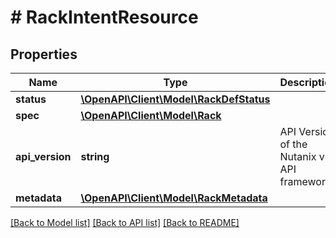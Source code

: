 # # RackIntentResource

## Properties

Name | Type | Description | Notes
------------ | ------------- | ------------- | -------------
**status** | [**\OpenAPI\Client\Model\RackDefStatus**](RackDefStatus.md) |  | [optional]
**spec** | [**\OpenAPI\Client\Model\Rack**](Rack.md) |  | [optional]
**api_version** | **string** | API Version of the Nutanix v3 API framework. | [optional] [default to '3.1.0']
**metadata** | [**\OpenAPI\Client\Model\RackMetadata**](RackMetadata.md) |  |

[[Back to Model list]](../../README.md#models) [[Back to API list]](../../README.md#endpoints) [[Back to README]](../../README.md)
